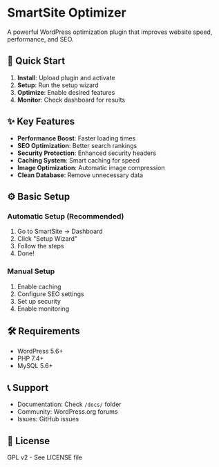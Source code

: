 # SmartSite Optimizer

A powerful WordPress optimization plugin that improves website speed, performance, and SEO.

## 🚀 Quick Start

1. **Install**: Upload plugin and activate
2. **Setup**: Run the setup wizard
3. **Optimize**: Enable desired features
4. **Monitor**: Check dashboard for results

## ✨ Key Features

- **Performance Boost**: Faster loading times
- **SEO Optimization**: Better search rankings
- **Security Protection**: Enhanced security headers
- **Caching System**: Smart caching for speed
- **Image Optimization**: Automatic image compression
- **Clean Database**: Remove unnecessary data

## ⚙️ Basic Setup

### Automatic Setup (Recommended)
1. Go to SmartSite → Dashboard
2. Click "Setup Wizard"
3. Follow the steps
4. Done!

### Manual Setup
1. Enable caching
2. Configure SEO settings
3. Set up security
4. Enable monitoring

## 🛠 Requirements

- WordPress 5.6+
- PHP 7.4+
- MySQL 5.6+

## 📞 Support

- Documentation: Check `/docs/` folder
- Community: WordPress.org forums
- Issues: GitHub issues

## 📄 License

GPL v2 - See LICENSE file